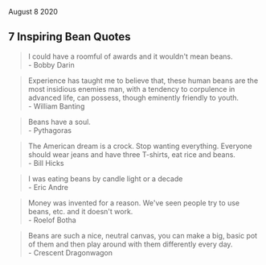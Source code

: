 August 8 2020

## 7 Inspiring Bean Quotes

> I could have a roomful of awards and it wouldn't mean beans.<br>- Bobby Darin

> Experience has taught me to believe that, these human beans are the most insidious enemies man, with a tendency to corpulence in advanced life, can possess, though eminently friendly to youth.<br>- William Banting

> Beans have a soul.<br>- Pythagoras

> The American dream is a crock. Stop wanting everything. Everyone should wear jeans and have three T-shirts, eat rice and beans.<br>- Bill Hicks

> I was eating beans by candle light or a decade<br>- Eric Andre

> Money was invented for a reason. We've seen people try to use beans, etc. and it doesn't work.<br>- Roelof Botha

> Beans are such a nice, neutral canvas, you can make a big, basic pot of them and then play around with them differently every day.<br>- Crescent Dragonwagon
